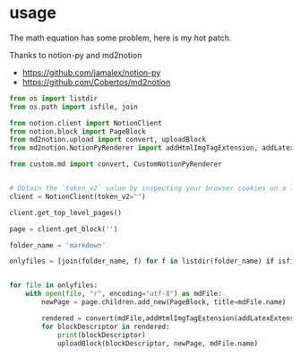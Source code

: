 # usage

The math equation has some problem, here is my hot patch.

Thanks to notion-py and md2notion
- https://github.com/jamalex/notion-py
- https://github.com/Cobertos/md2notion

```python
from os import listdir
from os.path import isfile, join

from notion.client import NotionClient
from notion.block import PageBlock
from md2notion.upload import convert, uploadBlock
from md2notion.NotionPyRenderer import addHtmlImgTagExtension, addLatexExtension

from custom.md import convert, CustomNotionPyRenderer


# Obtain the `token_v2` value by inspecting your browser cookies on a logged-in (non-guest) session on Notion.so
client = NotionClient(token_v2="")

client.get_top_level_pages()

page = client.get_block('')

folder_name = 'markdown'

onlyfiles = [join(folder_name, f) for f in listdir(folder_name) if isfile(join(folder_name, f))]


for file in onlyfiles:
    with open(file, "r", encoding="utf-8") as mdFile:
        newPage = page.children.add_new(PageBlock, title=mdFile.name)

        rendered = convert(mdFile,addHtmlImgTagExtension(addLatexExtension(CustomNotionPyRenderer)))
        for blockDescriptor in rendered:
            print(blockDescriptor)
            uploadBlock(blockDescriptor, newPage, mdFile.name)
```